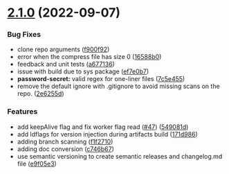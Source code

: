 # [2.1.0](https://github.com/grinish21/earlybird/compare/v2.0.3...v2.1.0) (2022-09-07)


### Bug Fixes

* clone repo arguments ([f900f92](https://github.com/grinish21/earlybird/commit/f900f92d635ee71383c9564977987c341d732b2d))
* error when the compress file has size 0 ([16588b0](https://github.com/grinish21/earlybird/commit/16588b0305d168542498689019ee44c16f08099f))
* feedback and unit tests ([a677136](https://github.com/grinish21/earlybird/commit/a677136fbaa5115fc84f7cfecbcf563fed8f43f0))
* issue with build due to sys package ([ef7e0b7](https://github.com/grinish21/earlybird/commit/ef7e0b7ef5faeb924bcae5fb6955cc8567cc9291))
* **password-secret:** valid regex for one-liner files ([7c5e455](https://github.com/grinish21/earlybird/commit/7c5e4556f4482123add83f2730644f89fcf46330))
* remove the default ignore with .gitignore to avoid missing scans on the repo. ([2e6255d](https://github.com/grinish21/earlybird/commit/2e6255d0aaa79821902ede4e90a41e2e10cdd4d4))


### Features

* add keepAlive flag and fix worker flag read ([#47](https://github.com/grinish21/earlybird/issues/47)) ([549081d](https://github.com/grinish21/earlybird/commit/549081d257a0d2de4a9f256e1d9a948d2a670c30))
* add ldflags for version injection during artifacts build ([171d986](https://github.com/grinish21/earlybird/commit/171d9866ebc571e5e349012895e197ec4f92f350))
* adding branch scanning ([f1f2710](https://github.com/grinish21/earlybird/commit/f1f27103ad48b55f972c9457387cc4d0c4476f5d))
* adding doc conversion ([c746b67](https://github.com/grinish21/earlybird/commit/c746b6739463c6905bdfbb68074b8e970f9d153a))
* use semantic versioning to create semantic releases and changelog.md file ([e9f05e3](https://github.com/grinish21/earlybird/commit/e9f05e3d126afa7e10772731c172e78cf3bb897a))
